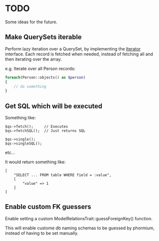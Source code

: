 TODO
====

Some ideas for the future.

Make QuerySets iterable
-----------------------

Perform lazy iteration over a QuerySet, by implementing the
[Iterator](http://php.net/manual/en/class.iterator.php) interface. Each record
is fetched when needed, instead of fetching all and then iterating over the
array.

e.g. Iterate over all Person records:

```php
foreach(Person::objects() as $person)
{
    // do something
}
```

Get SQL which will be executed
------------------------------

Something like:

```
$qs->fetch();     // Executes
$qs->fetchSQL();  // Just returns SQL
```

```
$qs->single();
$qs->singleSQL();
```

etc...


It would return something like:
```
[
    "SELECT ... FROM table WHERE field = :value",
    [
        "value" => 1
    ]
]
```

Enable custom FK guessers
-------------------------

Enable setting a custom ModelRelationsTrait::guessForeignKey() function.

This will enable custome db naming schemas to be guessed by phormium, instead
of having to be set manually.
